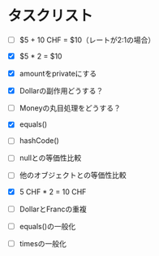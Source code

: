 # タスクリスト

 - [ ] $5 + 10 CHF = $10（レートが2:1の場合） 
 - [x] $5 * 2 = $10
 - [x] amountをprivateにする
 - [x] Dollarの副作用どうする？
 - [ ] Moneyの丸目処理をどうする？
 - [x] equals()
 - [ ] hashCode()
 - [ ] nullとの等価性比較
 - [ ] 他のオブジェクトとの等価性比較
 - [x] 5 CHF * 2 = 10 CHF
 - [ ] DollarとFrancの重複
 - [ ] equals()の一般化
 - [ ] timesの一般化

